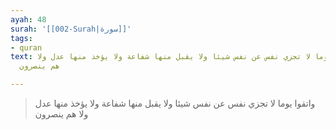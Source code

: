 ```yaml
---
ayah: 48
surah: '[[002-Surah|سورة]]'
tags:
- quran
text: واتقوا يوما لا تجزي نفس عن نفس شيئا ولا يقبل منها شفاعة ولا يؤخذ منها عدل ولا
  هم ينصرون

---
```

> واتقوا يوما لا تجزي نفس عن نفس شيئا ولا يقبل منها شفاعة ولا يؤخذ منها عدل ولا هم ينصرون
